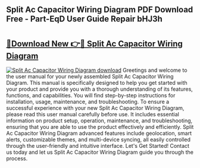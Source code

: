## Split Ac Capacitor Wiring Diagram PDF Download Free - Part-EqD User Guide Repair bHJ3h

# <h2><a href="http://dfrms8i.blite.top/?on=Split+Ac+Capacitor+Wiring+Diagram">🔗Download New 👉🔴 Split Ac Capacitor Wiring Diagram</a></h2>

[![Split Ac Capacitor Wiring Diagram download](https://i.imgur.com/lujVjoI.png)](http://dfrms8i.blite.top/?on=Split+Ac+Capacitor+Wiring+Diagram)
Greetings and welcome to the user manual for your newly assembled Split Ac Capacitor Wiring Diagram. This manual is specifically designed to help you get started with your product and provide you with a thorough understanding of its features, functions, and capabilities. You will find step-by-step instructions for installation, usage, maintenance, and troubleshooting. To ensure a successful experience with your new Split Ac Capacitor Wiring Diagram, please read this user manual carefully before use. It includes essential information on product setup, operation, maintenance, and troubleshooting, ensuring that you are able to use the product effectively and efficiently. Split Ac Capacitor Wiring Diagram advanced features include geolocation, smart alerts, customizable themes, and multi-device syncing, all easily controlled through the user-friendly and intuitive interface. Let's Get Started! Contact us today and let us Split Ac Capacitor Wiring Diagram guide you through the process.
